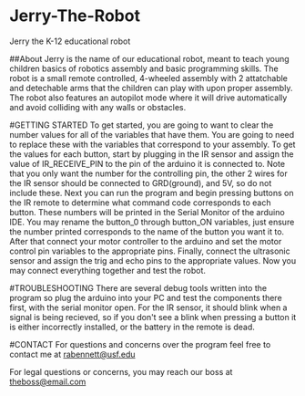 # Jerry-The-Robot
Jerry the K-12 educational robot

##About
	Jerry is the name of our educational robot, meant to teach young children basics of robotics assembly and basic programming skills. The robot is a small remote controlled, 4-wheeled assembly with 2 attatchable and detechable arms that the children can play with upon proper assembly. The robot also features an autopilot mode where it will drive automatically and avoid colliding with any walls or obstacles. 
  
#GETTING STARTED
  To get started, you are going to want to clear the number values for all of the variables that have them. You are going to need to replace these with the variables that correspond to your assembly. To get the values for each button, start by plugging in the IR sensor and assign the value of IR_RECEIVE_PIN to the pin of the arduino it is connected to. Note that you only want the number for the controlling pin, the other 2 wires for the IR sensor should be connected to GRD(ground), and 5V, so do not include these. Next you can run the program and begin pressing buttons on the IR remote to determine what command code corresponds to each button. These numbers will be printed in the Serial Monitor of the arduino IDE. You may rename the button_0 through button_ON variables, just ensure the number printed corresponds to the name of the button you want it to. After that connect your motor controller to the arduino and set the motor control pin variables to the appropriate pins. Finally, connect the ultrasonic sensor and assign the trig and echo pins to the appropriate values. Now you may connect everything together and test the robot.
  
#TROUBLESHOOTING
  There are several debug tools written into the program so plug the arduino into your PC and test the components there first, with the serial monitor open. 
  For the IR sensor, it should blink when a signal is being recieved, so if you don't see a blink when pressing a button it is either incorrectly installed, or the battery in the remote is dead.
  
#CONTACT
  For questions and concerns over the program feel free to contact me at rabennett@usf.edu
  
  For legal questions or concerns, you may reach our boss at theboss@email.com
